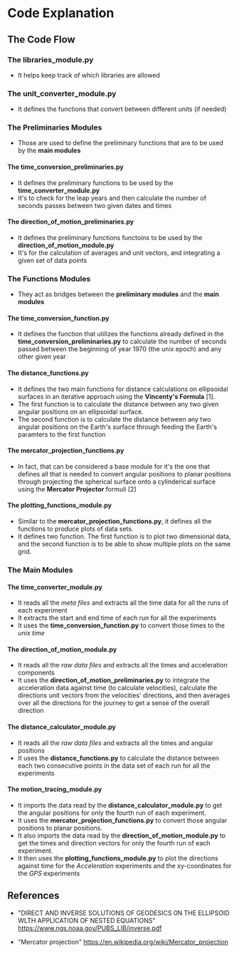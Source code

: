 # Code Explanation

## The Code Flow

### The **libraries_module.py**

- It helps keep track of which libraries are allowed

### The **unit_converter_module.py**

- It defines the functions that convert between different units (if needed)

### The Preliminaries Modules

- Those are used to define the preliminary functions that are to be used by the **main modules**

#### The **time_conversion_preliminaries.py**

- It defines the preliminary functions to be used by the **time_converter_module.py**
- It's to check for the leap years and then calculate the number of seconds passes between two given dates and times

#### The **direction_of_motion_preliminaries.py**

- It defines the preliminary functions functoins to be used by the **direction_of_motion_module.py**
- It's for the calculation of averages and unit vectors, and integrating a given set of data points

### The Functions Modules

- They act as bridges between the **preliminary modules** and the **main modules**

#### The **time_conversion_function.py**

- It defines the function that utilizes the functions already defined in the **time_conversion_preliminaries.py** to calculate the number of seconds passed between the beginning of year 1970 (the unix epoch) and any other given year

#### The **distance_functions.py**

- It defines the two main functions for distance calculations on ellipsoidal surfaces in an iterative approach using the **Vincenty's Formula** [1].
- The first function is to calculate the distance between any two given angular positions on an ellipsoidal surface.
- The second function is to calculate the distance between any two angular positions on the Earth's surface through feeding the Earth's paramters to the first function

#### The **mercator_projection_functions.py**

- In fact, that can be considered a base module for it's the one that defines all that is needed to convert angular positions to planar positions through projecting the spherical surface onto a cylinderical surface using the **Mercator Projector** formuli [2]

#### The **plotting_functions_module.py**

- Similar to the **mercator_projection_functions.py**, it defines all the functions to produce plots of data sets.
- It defines two function. The first function is to plot two dimensional data, and the second function is to be able to show multiple plots on the same grid.

### The Main Modules

#### The **time_converter_module.py**

- It reads all the *meta files* and extracts all the time data for all the runs of each experiment
- It extracts the start and end time of each run for all the experiments
- It uses the **time_conversion_function.py** to convert those times to the *unix time*

#### The **direction_of_motion_module.py**

- It reads all the *raw data files* and extracts all the times and acceleration components
- It uses the **direction_of_motion_preliminaries.py** to integrate the acceleration data against time (to calculate velocities), calculate the directions unit vectors from the velocities' directions, and then averages over all the directions for the journey to get a sense of the overall direction

#### The **distance_calculator_module.py**

- It reads all the *raw data files* and extracts all the times and angular positions
- It uses the **distance_functions.py** to calculate the distance between each two consecutive points in the data set of each run for all the experiments

#### The **motion_tracing_module.py**

- It imports the data read by the **distance_calculator_module.py** to get the angular positions for only the fourth run of each experiment.
- It uses the **mercator_projection_functions.py** to convert those angular positions to planar positions.
- It also imports the data read by the **direction_of_motion_module.py** to get the times and direction vectors for only the fourth run of each experiment.
- It then uses the **plotting_functions_module.py** to plot the directions against time for the *Acceleration* experiments and the xy-coordinates for the *GPS* experiments

## References

- "DIRECT AND INVERSE SOLUTIONS OF GEODESICS 0N THE ELLIPSOID WLTH APPLICATION OF NESTED EQUATIONS"
<https://www.ngs.noaa.gov/PUBS_LIB/inverse.pdf>

- "Mercator projection"
<https://en.wikipedia.org/wiki/Mercator_projection>
